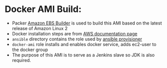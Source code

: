 # Docker AMI Build:
- Packer [Amazon EBS Builder](https://www.packer.io/docs/builders/amazon/ebs) is used to build this AMI based on the latest release of Amazon Linux 2
- Docker installation steps are from [AWS documentation page](https://docs.aws.amazon.com/AmazonECS/latest/developerguide/docker-basics.html)
- `ansible` directory contains the role used by [ansible provisioner](https://www.packer.io/docs/provisioners/ansible)
- `docker-ami` role installs and enables docker service, adds ec2-user to the docker group
- The purpose of this AMI is to serve as a Jenkins slave so JDK is also required.


